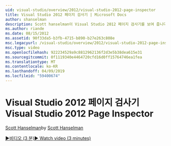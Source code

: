 ```yaml
---
uid: visual-studio/overview/2012/visual-studio-2012-page-inspector
title: Visual Studio 2012 페이지 검사기 | Microsoft Docs
author: shanselman
description: Scott hanselman이 Visual Studio 2012 페이지 검사기를 보여 줍니다.
ms.author: riande
ms.date: 08/15/2012
ms.assetid: 90f33da5-b3fb-4715-b890-b27e263c808e
msc.legacyurl: /visual-studio/overview/2012/visual-studio-2012-page-inspector
msc.type: video
ms.openlocfilehash: 922234529a9c8812962136f2d3e5b38dea615e31
ms.sourcegitcommit: 0f1119340e4464720cfd16d0ff15764746ea1fea
ms.translationtype: MT
ms.contentlocale: ko-KR
ms.lasthandoff: 04/09/2019
ms.locfileid: "59400674"
---
```

# <a name="visual-studio-2012-page-inspector"></a><span data-ttu-id="4372e-103">Visual Studio 2012 페이지 검사기</span><span class="sxs-lookup"><span data-stu-id="4372e-103">Visual Studio 2012 Page Inspector</span></span>

<span data-ttu-id="4372e-104">[Scott Hanselman](https://github.com/shanselman)</span><span class="sxs-lookup"><span data-stu-id="4372e-104">by [Scott Hanselman](https://github.com/shanselman)</span></span>

[<span data-ttu-id="4372e-105">&#9654;비디오 (3 분)</span><span class="sxs-lookup"><span data-stu-id="4372e-105">&#9654; Watch video (3 minutes)</span></span>](https://channel9.msdn.com/Blogs/ASP-NET-Site-Videos/visual-studio-2012-page-inspector)
